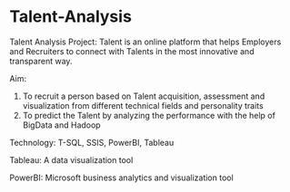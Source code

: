 # Talent-Analysis
Talent Analysis Project: Talent is an online platform that helps Employers and Recruiters to connect with Talents in the most innovative and transparent way.

Aim:
1. To recruit a person based on Talent acquisition, assessment and visualization from different technical fields and personality traits
2. To predict the Talent by analyzing the performance with the help of BigData and Hadoop

Technology: T-SQL, SSIS, PowerBI, Tableau

Tableau: A data visualization tool

PowerBI: Microsoft business analytics and visualization tool

